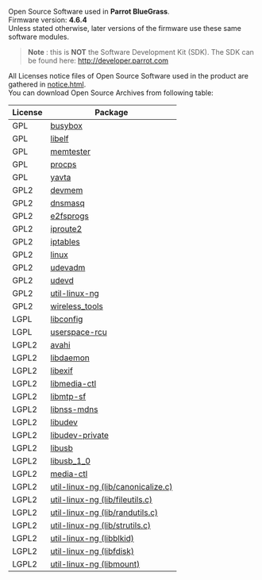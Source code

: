 Open Source Software used in **Parrot BlueGrass**.  
Firmware version: **4.6.4**  
Unless stated otherwise, later versions of the firmware
use these same software modules.

>**Note** : this is **NOT** the Software Development Kit (SDK).
The SDK can be found here: http://developer.parrot.com

All Licenses notice files of Open Source Software used in the
product are gathered in [notice.html](notices/police-notice.html).  
You can download Open Source Archives from following table:

|License|Package
|---|---
|GPL|[busybox](sources/busybox-unknown)
|GPL|[libelf](sources/libelf-0.167)
|GPL|[memtester](sources/memtester-4.2.2)
|GPL|[procps](sources/procps-3.2.8)
|GPL|[yavta](sources/yavta-unknown)
|GPL2|[devmem](sources/devmem-unknown)
|GPL2|[dnsmasq](sources/dnsmasq-2.66)
|GPL2|[e2fsprogs](sources/e2fsprogs-1.42.12)
|GPL2|[iproute2](sources/iproute2-3.9.0)
|GPL2|[iptables](sources/iptables-1.4.21)
|GPL2|[linux](sources/linux-3.4.11)
|GPL2|[udevadm](sources/udevadm-164)
|GPL2|[udevd](sources/udevd-164)
|GPL2|[util-linux-ng](sources/util-linux-ng-2.28)
|GPL2|[wireless_tools](sources/wireless_tools-29)
|LGPL|[libconfig](sources/libconfig-1.5)
|LGPL|[userspace-rcu](sources/userspace-rcu-0.9.1)
|LGPL2|[avahi](sources/avahi-0.6.29)
|LGPL2|[libdaemon](sources/libdaemon-0.14)
|LGPL2|[libexif](sources/libexif-0.6.21)
|LGPL2|[libmedia-ctl](sources/libmedia-ctl-unknown)
|LGPL2|[libmtp-sf](sources/libmtp-sf-1.1.5)
|LGPL2|[libnss-mdns](sources/libnss-mdns-0.10)
|LGPL2|[libudev](sources/libudev-164)
|LGPL2|[libudev-private](sources/libudev-private-164)
|LGPL2|[libusb](sources/libusb-0.1.12)
|LGPL2|[libusb_1_0](sources/libusb_1_0-1.0.19)
|LGPL2|[media-ctl](sources/media-ctl-unknown)
|LGPL2|[util-linux-ng (lib/canonicalize.c)](sources/util-linux-ng-2.28)
|LGPL2|[util-linux-ng (lib/fileutils.c)](sources/util-linux-ng-2.28)
|LGPL2|[util-linux-ng (lib/randutils.c)](sources/util-linux-ng-2.28)
|LGPL2|[util-linux-ng (lib/strutils.c)](sources/util-linux-ng-2.28)
|LGPL2|[util-linux-ng (libblkid)](sources/util-linux-ng-2.28)
|LGPL2|[util-linux-ng (libfdisk)](sources/util-linux-ng-2.28)
|LGPL2|[util-linux-ng (libmount)](sources/util-linux-ng-2.28)
